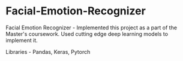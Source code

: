 # Facial-Emotion-Recognizer

Facial Emotion Recognizer - Implemented this project as a part of the Master's coursework. Used cutting edge deep learning models to implement it.

Libraries - Pandas, Keras, Pytorch

